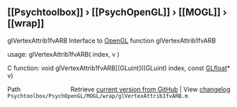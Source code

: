 ## [[Psychtoolbox]] &#8250; [[PsychOpenGL]] &#8250; [[MOGL]] &#8250; [[wrap]]

glVertexAttrib1fvARB  Interface to [OpenGL](OpenGL) function glVertexAttrib1fvARB  
  
usage:  glVertexAttrib1fvARB( index, v )  
  
C function:  void glVertexAttrib1fvARB[(GLuint]((GLuint) index, const [GLfloat](GLfloat)\* v)  




<div class="code_header" style="text-align:right;">
  <span style="float:left;">Path&nbsp;&nbsp;</span> <span class="counter">Retrieve <a href=
  "https://raw.github.com/Psychtoolbox-3/Psychtoolbox-3/beta/Psychtoolbox/PsychOpenGL/MOGL/wrap/glVertexAttrib1fvARB.m">current version from GitHub</a> | View <a href=
  "https://github.com/Psychtoolbox-3/Psychtoolbox-3/commits/beta/Psychtoolbox/PsychOpenGL/MOGL/wrap/glVertexAttrib1fvARB.m">changelog</a></span>
</div>
<div class="code">
  <code>Psychtoolbox/PsychOpenGL/MOGL/wrap/glVertexAttrib1fvARB.m</code>
</div>

